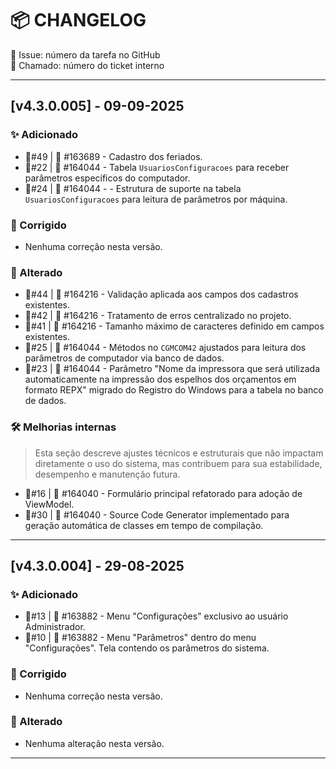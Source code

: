 # 📦 CHANGELOG
🔹 Issue: número da tarefa no GitHub  
🔧 Chamado: número do ticket interno

---

## [v4.3.0.005] - 09-09-2025

### ✨ Adicionado
- 🔹#49 | 🔧 #163689 - Cadastro dos feriados.
- 🔹#22 | 🔧 #164044 - Tabela `UsuariosConfiguracoes` para receber parâmetros específicos do computador.
- 🔹#24 | 🔧 #164044 - - Estrutura de suporte na tabela `UsuariosConfiguracoes` para leitura de parâmetros por máquina.
### 🐞 Corrigido
- Nenhuma correção nesta versão.
### 🔧 Alterado
- 🔹#44 | 🔧 #164216 - Validação aplicada aos campos dos cadastros existentes.
- 🔹#42 | 🔧 #164216 - Tratamento de erros centralizado no projeto.
- 🔹#41 | 🔧 #164216 - Tamanho máximo de caracteres definido em campos existentes.
- 🔹#25 | 🔧 #164044 - Métodos no `CGMCOM42` ajustados para leitura dos parâmetros de computador via banco de dados.
- 🔹#23 | 🔧 #164044 - Parâmetro "Nome da impressora que será utilizada automaticamente na impressão dos espelhos dos orçamentos em formato REPX" migrado do Registro do Windows para a tabela no banco de dados.
### 🛠️ Melhorias internas
> Esta seção descreve ajustes técnicos e estruturais que não impactam diretamente o uso do sistema, mas contribuem para sua estabilidade, desempenho e manutenção futura.

- 🔹#16 | 🔧 #164040 - Formulário principal refatorado para adoção de ViewModel.
- 🔹#30 | 🔧 #164040 - Source Code Generator implementado para geração automática de classes em tempo de compilação.
---

## [v4.3.0.004] - 29-08-2025

### ✨ Adicionado
- 🔹#13 | 🔧 #163882 - Menu "Configurações" exclusivo ao usuário Administrador.
- 🔹#10 | 🔧 #163882 - Menu "Parâmetros" dentro do menu "Configurações". Tela contendo os parâmetros do sistema.
### 🐞 Corrigido
- Nenhuma correção nesta versão.
### 🔧 Alterado
- Nenhuma alteração nesta versão.
---
